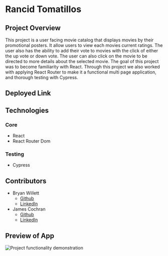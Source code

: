 # Rancid Tomatillos

## Project Overview
This project is a user facing movie catalog that displays movies by their promotional posters.  It allow users to view each movies current ratings.  The user also has the ability to add their vote to movies with the click of either the up vote or down vote.  The user can also click on the movie to be directed to more details about the selected movie.  The goal of this project was to become familiarity with React.  Through this project we also worked with applying React Router to make it a functional multi page application, and thorough testing with Cypress.


## Deployed Link

## Technologies
### Core
   * React
   * React Router Dom
   
### Testing
   * Cypress

## Contributors
   * Bryan Willett
      * [Github](https://github.com/bwillett2003)
      * [LinkedIn](https://www.linkedin.com/in/bryan--willett/)
   * James Cochran
      * [Github](https://github.com/James-Cochran)
      * [LinkedIn](https://www.linkedin.com/in/james-cochran-/)

## Preview of App
   ![Project functionality demonstration](docs/Project_demo.gif)